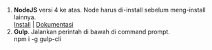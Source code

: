 
<ol>
    <li>
        <strong>NodeJS</strong> versi 4 ke atas. Node harus di-install sebelum meng-install lainnya.<br>
        <a href="https://nodejs.org/en/">Install</a> | <a href="https://nodejs.org/dist/latest-v4.x/docs/api/">Dokumentasi</a>
    </li>
    <li>
        <strong>Gulp</strong>. Jalankan perintah di bawah di command prompt.<br>
        npm i -g gulp-cli
    </li>
</ol>
